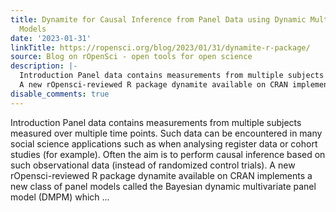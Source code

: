 ```yaml
---
title: Dynamite for Causal Inference from Panel Data using Dynamic Multivariate Panel
  Models
date: '2023-01-31'
linkTitle: https://ropensci.org/blog/2023/01/31/dynamite-r-package/
source: Blog on rOpenSci - open tools for open science
description: |-
  Introduction Panel data contains measurements from multiple subjects measured over multiple time points. Such data can be encountered in many social science applications such as when analysing register data or cohort studies (for example). Often the aim is to perform causal inference based on such observational data (instead of randomized control trials).
  A new rOpensci-reviewed R package dynamite available on CRAN implements a new class of panel models called the Bayesian dynamic multivariate panel model (DMPM) which ...
disable_comments: true
---
```

Introduction Panel data contains measurements from multiple subjects measured over multiple time points. Such data can be encountered in many social science applications such as when analysing register data or cohort studies (for example). Often the aim is to perform causal inference based on such observational data (instead of randomized control trials).
A new rOpensci-reviewed R package dynamite available on CRAN implements a new class of panel models called the Bayesian dynamic multivariate panel model (DMPM) which ...
